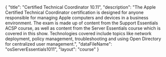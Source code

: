 {
	"title": "Certified Technical Coordinator 10.11",
	"description": "The Apple Certified Technical Coordinator certification is designed for anyone responsible for managing Apple computers and devices in a business environment. The exam is made up of content from the Support Essentials ACSP course, as well as content from the Server Essentials course which is covered in this show. Technologies covered include topics like network deployment, policy management, troubleshooting and using Open Directory for centralized user management.",
	"dataFileName": "osServerEssentials1011",
	"layout": "course"
}